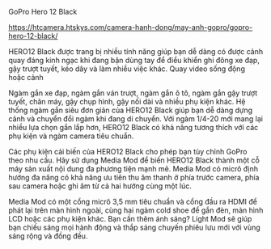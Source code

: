 GoPro Hero 12 Black

https://htcamera.htskys.com/camera-hanh-dong/may-anh-gopro/gopro-hero-12-black/

HERO12 Black được trang bị nhiều tính năng giúp bạn dễ dàng có được cảnh quay đáng kinh ngạc khi đang bận dùng tay để điều khiển ghi đông xe đạp, gậy trượt tuyết, kéo dây và làm nhiều việc khác. Quay video sống động hoặc cảnh

Ngàm gắn xe đạp, ngàm gắn ván trượt, ngàm gắn ô tô, ngàm gắn gậy trượt tuyết, chân máy, gậy chụp hình, gậy nối dài và nhiều phụ kiện khác. Hệ thống ngàm gắn siêu đơn giản của HERO12 Black giúp bạn dễ dàng dựng cảnh và chuyển đổi ngàm khi đang di chuyển. Với ngàm 1/4-20 mới mang lại nhiều lựa chọn gắn lắp hơn, HERO12 Black có khả năng tương thích với các phụ kiện và ngàm camera tiêu chuẩn.

Các phụ kiện cải biến của HERO12 Black cho phép bạn tùy chỉnh GoPro theo nhu cầu. Hãy sử dụng Media Mod để biến HERO12 Black thành một cỗ máy sản xuất nội dung đa phương tiện mạnh mẽ. Media Mod có micrô định hướng đa năng có khả năng ưu tiên thu âm thanh ở phía trước camera, phía sau camera hoặc ghi âm từ cả hai hướng cùng một lúc.

Media Mod có một cổng micrô 3,5 mm tiêu chuẩn và cổng đầu ra HDMI để phát lại trên màn hình ngoài, cùng hai ngàm cold shoe để gắn đèn, màn hình LCD hoặc các phụ kiện khác. Bạn cần thêm ánh sáng? Light Mod sẽ giúp bạn chiếu sáng mọi hành động và thắp sáng chuyến phiêu lưu mới với vùng sáng rộng và đồng đều.

